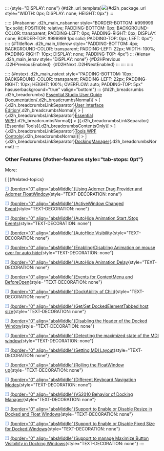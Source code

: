 ::: {style="DISPLAY: none"}
[](ms-xhelp:///?Id=d2h_url_template){#d2h_url_template}![](!package_url!){#d2h_package_url style="WIDTH: 0px; DISPLAY: none; HEIGHT: 0px"}
:::

::::: {#nsbanner .d2h_main_nsbanner style="BORDER-BOTTOM: #999999 1px solid; POSITION: relative; PADDING-BOTTOM: 0px; BACKGROUND-COLOR: transparent; PADDING-LEFT: 0px; PADDING-RIGHT: 0px; DISPLAY: none; BORDER-TOP: #999999 1px solid; PADDING-TOP: 0px; LEFT: 0px"}
:::: {#TitleRow .d2h_main_titlerow style="PADDING-BOTTOM: 4px; BACKGROUND-COLOR: transparent; PADDING-LEFT: 22px; WIDTH: 100%; PADDING-RIGHT: 10px; DISPLAY: none; PADDING-TOP: 4px"}
::: {#ienav .d2h_main_ienav style="DISPLAY: none"}
[](ms-xhelp:///?Id=642f9d1c-e8da-42ea-95c8-b63350352a7c){#D2HPrevious .D2HPreviousEnabled}  [](ms-xhelp:///?Id=f75f9086-b61d-4ab6-ae31-7c25951df341){#D2HNext .D2HNextEnabled}
:::
::::
:::::

:::: {#nstext .d2h_main_nstext style="PADDING-BOTTOM: 10px; BACKGROUND-COLOR: transparent; PADDING-LEFT: 22px; PADDING-RIGHT: 10px; HEIGHT: 100%; OVERFLOW: auto; PADDING-TOP: 5px" hasuserbackground="true" valign="bottom"}
::: {#d2h_breadcrumbs .d2h_breadcrumbs}
[Essential Studio User Guide Documentation](ms-xhelp:///?Id=12457748-09e3-4d74-a240-8e049cedf030){.d2h_breadcrumbsNormal}[ \> ]{.d2h_breadcrumbsLinkSeparator}[User Interface Edition](ms-xhelp:///?Id=c29296b7-531c-413b-a0ec-488ca1f7f669){.d2h_breadcrumbsNormal}[ \> ]{.d2h_breadcrumbsLinkSeparator}[Essential WPF](ms-xhelp:///?Id=7f4f82c5-151c-4262-94d0-75c4626c77bc){.d2h_breadcrumbsNormal}[ \> ]{.d2h_breadcrumbsLinkSeparator}[Essential Tools]{.d2h_breadcrumbsContentsOnly}[ \> ]{.d2h_breadcrumbsLinkSeparator}[Tools WPF Controls](ms-xhelp:///?Id=2ea58a12-9426-4a63-96b4-89eb80232c2c){.d2h_breadcrumbsNormal}[ \> ]{.d2h_breadcrumbsLinkSeparator}[DockingManager](ms-xhelp:///?Id=74a6d6aa-7a1a-4776-928d-59b34d49d0cb){.d2h_breadcrumbsNormal}
:::

### Other Features {#other-features style="tab-stops: 0pt"}

More:

[ ]{#related-topics}

[![](button.gif){border="0" align="absMiddle"}Using Adorner Drag Provider and Adorner FloatWindow](ms-xhelp:///?Id=be5d4243-0e64-455e-8324-30f0d5d9afce){style="TEXT-DECORATION: none"}

[![](button.gif){border="0" align="absMiddle"}ActiveWindow Changed Event](ms-xhelp:///?Id=69e89c21-9ef6-4c62-8ef5-f4aac79ea79f){style="TEXT-DECORATION: none"}

[![](button.gif){border="0" align="absMiddle"}AutoHide Animation Start /Stop Events](ms-xhelp:///?Id=9595db5d-9ce1-46e7-93db-87a08a461b0b){style="TEXT-DECORATION: none"}

[![](button.gif){border="0" align="absMiddle"}AutoHide Visibility](ms-xhelp:///?Id=9c6b11bd-859e-44b4-b19e-b91adaf5aefa){style="TEXT-DECORATION: none"}

[![](button.gif){border="0" align="absMiddle"}Enabling/Disabling Animation on mouse over for auto hide](ms-xhelp:///?Id=6b40293a-316e-476e-89e9-afd6cb46bdfe){style="TEXT-DECORATION: none"}

[![](button.gif){border="0" align="absMiddle"}AutoHide Animation Delay](ms-xhelp:///?Id=92c72c58-7bf6-485b-ad4b-4f1e91553263){style="TEXT-DECORATION: none"}

[![](button.gif){border="0" align="absMiddle"}Events for ContextMenu and BeforeOpen](ms-xhelp:///?Id=6844719d-0ae1-47c9-9bb2-144e6935cbfd){style="TEXT-DECORATION: none"}

[![](button.gif){border="0" align="absMiddle"}DockAbility of Child](ms-xhelp:///?Id=8c6f150c-9e31-470c-a7f5-7293d816e00b){style="TEXT-DECORATION: none"}

[![](button.gif){border="0" align="absMiddle"}Get/Set DockedElementTabbed host size](ms-xhelp:///?Id=114de81c-c8fa-4314-b70c-22d0497c0c0a){style="TEXT-DECORATION: none"}

[![](button.gif){border="0" align="absMiddle"}Disabling the Header of the Docked Window](ms-xhelp:///?Id=15397cff-98cb-4fb7-bc4b-cededad0879b){style="TEXT-DECORATION: none"}

[![](button.gif){border="0" align="absMiddle"}Detecting the maximized state of the MDI window](ms-xhelp:///?Id=7fbd6abb-53a8-4c69-90df-d9e988813326){style="TEXT-DECORATION: none"}

[![](button.gif){border="0" align="absMiddle"}Setting MDI Layout](ms-xhelp:///?Id=4eec69a4-1162-4d27-a99c-bde0de40887d){style="TEXT-DECORATION: none"}

[![](button.gif){border="0" align="absMiddle"}Rolling the FloatWindow up](ms-xhelp:///?Id=23bea99c-c815-4c43-a41d-38f743622d7b){style="TEXT-DECORATION: none"}

[![](button.gif){border="0" align="absMiddle"}Different Keyboard Navigation Modes](ms-xhelp:///?Id=0084ede0-77ef-41ab-8134-c4885caa1c22){style="TEXT-DECORATION: none"}

[![](button.gif){border="0" align="absMiddle"}VS2010 Behavior of Docking Manager](ms-xhelp:///?Id=faca67bc-bea3-436f-b037-881931f67c17){style="TEXT-DECORATION: none"}

[![](button.gif){border="0" align="absMiddle"}Support to Enable or Disable Resize in Docked and Float Windows](ms-xhelp:///?Id=2486df38-a592-4c08-b91d-0c203aef00af){style="TEXT-DECORATION: none"}

[![](button.gif){border="0" align="absMiddle"}Support to Enable or Disable Fixed Size for Docked Windows](ms-xhelp:///?Id=413df25c-1e5a-4b58-88d0-20b9da7fcaba){style="TEXT-DECORATION: none"}

[![](button.gif){border="0" align="absMiddle"}Support to manage Maximize Button Visibiliity in Docking Windows](ms-xhelp:///?Id=e3c2d1f5-191c-42c8-8f91-f5c39a5320ea){style="TEXT-DECORATION: none"}
::::
